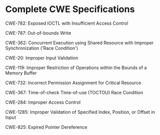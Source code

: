 

# Complete CWE Specifications

CWE-782: Exposed IOCTL with Insufficient Access Control

CWE-787: Out-of-bounds Write

CWE-362: Concurrent Execution using Shared Resource with Improper Synchronization ('Race Condition')

CWE-20: Improper Input Validation

CWE-119: Improper Restriction of Operations within the Bounds of a Memory Buffer

CWE-732: Incorrect Permission Assignment for Critical Resource

CWE-367: Time-of-check Time-of-use (TOCTOU) Race Condition

CWE-284: Improper Access Control

CWE-1285: Improper Validation of Specified Index, Position, or Offset in Input

CWE-825: Expired Pointer Dereference